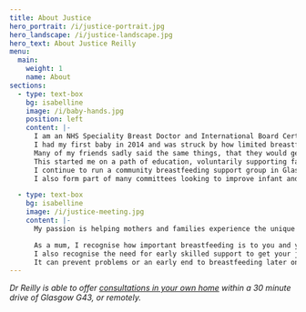 ```yaml
---
title: About Justice
hero_portrait: /i/justice-portrait.jpg
hero_landscape: /i/justice-landscape.jpg
hero_text: About Justice Reilly
menu:
  main:
    weight: 1
    name: About
sections:
  - type: text-box
    bg: isabelline
    image: /i/baby-hands.jpg
    position: left
    content: |-
      I am an NHS Speciality Breast Doctor and International Board Certified Lactation Consultant (IBCLC).
      I had my first baby in 2014 and was struck by how limited breastfeeding knowledge and support was.
      Many of my friends sadly said the same things, that they would get inconsistent and sometimes wrong advice making those early weeks harder than they needed to be.
      This started me on a path of education, voluntarily supporting families as a breastfeeding counsellor and later as a private lactation consultant, alongside my NHS practice.
      I continue to run a community breastfeeding support group in Glasgow, and offer voluntary support.
      I also form part of many committees looking to improve infant and maternal health outcomes.

  - type: text-box
    bg: isabelline
    image: /i/justice-meeting.jpg
    content: |-
      My passion is helping mothers and families experience the unique connection and health outcomes that come with breastfeeding.

      As a mum, I recognise how important breastfeeding is to you and your baby.
      I also recognise the need for early skilled support to get your journey off to a good start.
      It can prevent problems or an early end to breastfeeding later on.
---
```


*Dr Reilly is able to offer [consultations in your own home](/services) within a 30 minute drive of Glasgow G43, or remotely.*
